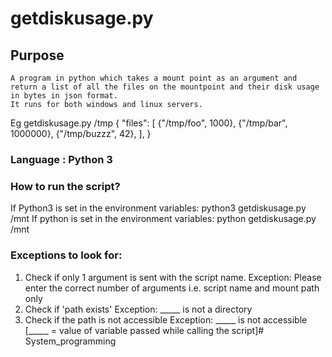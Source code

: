 # getdiskusage.py

## Purpose
	A program in python which takes a mount point as an argument and return a list of all the files on the mountpoint and their disk usage in bytes in json format.
	It runs for both windows and linux servers.

Eg
getdiskusage.py /tmp
{
	"files":
	[
		{"/tmp/foo", 1000},
		{"/tmp/bar", 1000000},
		{"/tmp/buzzz", 42},
	],
}

### Language	: Python 3

### How to run the script?
If Python3 is set in the environment variables: python3 getdiskusage.py /mnt
If python is set in the environment variables:	python getdiskusage.py /mnt

### Exceptions to look for:
1. Check if only 1 argument is sent with the script name.
Exception: Please enter the correct number of arguments i.e. script name and mount path only
2. Check if 'path exists'
Exception: _____ is not a directory
3. Check if the path is not accessible
Exception: _____ is not accessible			[_____ = value of variable passed while calling the script]# System_programming
